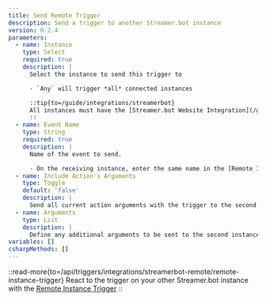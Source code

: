 ```yaml
---
title: Send Remote Trigger
description: Send a trigger to another Streamer.bot instance
version: 0.2.4
parameters:
  - name: Instance
    type: Select
    required: true
    description: |
      Select the instance to send this trigger to

      - `Any` will trigger *all* connected instances

      ::tip{to=/guide/integrations/streamerbot}
      All instances must have the [Streamer.bot Website Integration](/guide/integrations/streamerbot) configured and enabled
      ::
  - name: Event Name
    type: String
    required: true
    description: |
      Name of the event to send.

      - On the receiving instance, enter the same name in the [Remote Instance Trigger](/api/triggers/integrations/streamerbot-remote/remote-instance-trigger) configuration
  - name: Include Action's Arguments
    type: Toggle
    default: 'false'
    description: |
      Send all current action arguments with the trigger to the second instance
  - name: Arguments
    type: List
    description: |
      Define any additional arguments to be sent to the second instance
variables: []
csharpMethods: []
---
```


::read-more{to=/api/triggers/integrations/streamerbot-remote/remote-instance-trigger}
React to the trigger on your other Streamer.bot instance with the [Remote Instance Trigger](/api/triggers/integrations/streamerbot-remote/remote-instance-trigger)
::